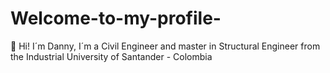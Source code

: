 # Welcome-to-my-profile-
👋 Hi! I´m Danny, I´m a Civil Engineer and master in Structural Engineer from the Industrial University of Santander - Colombia
